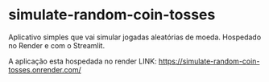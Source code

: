 # simulate-random-coin-tosses
Aplicativo simples que vai simular jogadas aleatórias de moeda. Hospedado no Render e com o Streamlit.

A aplicação esta hospedada no render
LINK: https://simulate-random-coin-tosses.onrender.com/
